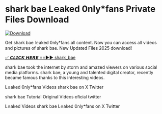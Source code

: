 # shark bae L𝚎aked 0nly*fans Private Files Download

[![Download](https://i.imgur.com/PoXn3jX.png)](https://mediafirer.com/shark+bae)

Get shark bae l𝚎aked 0nly*fans all content. Now you can access all videos and pictures of shark bae. New Updated Files 2025 download!

[✅ 𝘾𝙇𝙄𝘾𝙆 𝙃𝙀𝙍𝙀 ==►► shark_bae](https://mediafirer.com/shark+bae)

shark bae took the internet by storm and amazed viewers on various social media platforms. shark bae, a young and talented digital creator, recently became famous thanks to this interesting videos.

L𝚎aked 0nly*fans Videos shark bae on X Twitter

shark bae Tutorial Original Videos oficial twitter

L𝚎aked Videos shark bae L𝚎aked 0nly*fans on X Twitter